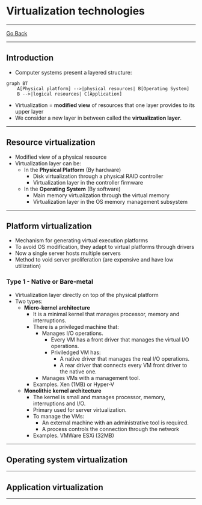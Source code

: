 # Virtualization technologies
---
[Go Back](UNIOVI/3S2_IntSys/README.md)

---
## Introduction
- Computer systems present a layered structure:
```mermaid
graph BT
    A[Physical platform] -->|physical resources| B[Operating System]
    B -->|logical resources| C[Application]
```
- Virtualization = **modified view** of resources that one layer provides to its upper layer
- We consider a new layer in between called the **virtualization layer**.
---
## Resource virtualization
- Modified view of a physical resource
- Virtualization layer can be:
	- In the **Physical Platform** (By hardware)
		- Disk virtualization through a physical RAID controller
		- Virtualization layer in the controller firmware
	- In the **Operating System** (By software)
		- Main memory virtualization through the virtual memory
		- Virtualization layer in the OS memory management subsystem
---
## Platform virtualization
- Mechanism for generating virtual execution platforms
- To avoid OS modification, they adapt to virtual platforms through drivers
- Now a single server hosts multiple servers
- Method to void server proliferation (are expensive and have low utilization)
### Type 1 - Native or Bare-metal
- Virtualization layer directly on top of the physical platform
- Two types:
	- **Micro-kernel architecture**
		- It is a minimal kernel that manages processor, memory and interruptions.
		- There is a privileged machine that:
			- Manages I/O operations.
				- Every VM has a front driver that manages the virtual I/O operations.
				- Priviledged VM has:
					- A native driver that manages the real I/O operations.
					- A rear driver that connects every VM front driver to the native one.
			- Manages VMs with a management tool.
		- Examples. Xen (1MB) or Hyper-V
	- **Monolithic kernel architecture**
		- The kernel is small and manages processor, memory, interruptions and I/O.
		- Primary used for server virtualization.
		- To manage the VMs:
			- An external machine with an administrative tool is required.
			- A process controls the connection through the network
		- Examples. VMWare ESXi (32MB)

---
## Operating system virtualization

---
## Application virtualization

---